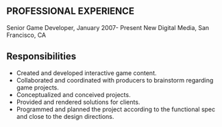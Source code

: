 ## PROFESSIONAL EXPERIENCE

Senior Game Developer, January 2007- Present
New Digital Media, San Francisco, CA

## Responsibilities
* Created and developed interactive game content.
* Collaborated and coordinated with producers to brainstorm regarding game projects.
* Conceptualized and conceived projects.
* Provided and rendered solutions for clients.
* Programmed and planned the project according to the functional spec and close to the design directions.
